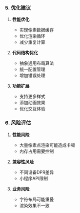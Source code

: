 ### 5. 优化建议

1. **性能优化**
   - 实现像素数据缓存
   - 优化渲染循环
   - 减少重复计算

2. **代码结构优化**
   - 抽象通用布局算法
   - 统一配置管理
   - 增加错误处理

3. **功能扩展**
   - 支持更多样式
   - 添加动画效果
   - 优化交互体验

### 6. 风险评估

1. **性能风险**
   - 大量像素点渲染可能造成卡顿
   - 内存占用需要控制

2. **兼容性风险**
   - 不同设备DPR差异
   - 小程序API限制

3. **业务风险**
   - 字符布局可能重叠
   - 渲染效果不一致
